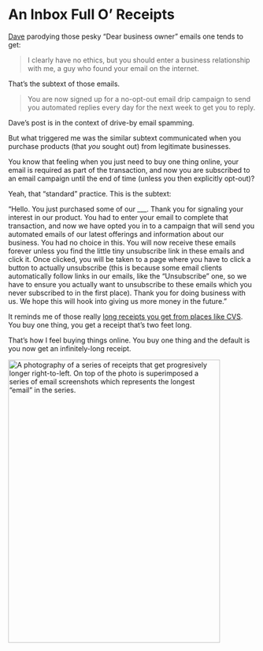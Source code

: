 # An Inbox Full O’ Receipts

[Dave](https://daverupert.com/2024/01/inbox-opportunities/) parodying those pesky “Dear business owner” emails one tends to get:

> I clearly have no ethics, but you should enter a business relationship with me, a guy who found your email on the internet.

That’s the subtext of those emails.

> You are now signed up for a no-opt-out email drip campaign to send you automated replies every day for the next week to get you to reply. 

Dave’s post is in the context of drive-by email spamming.

But what triggered me was the similar subtext communicated when you purchase products (that _you_ sought out) from legitimate businesses.

You know that feeling when you just need to buy one thing online, your email is required as part of the transaction, and now you are subscribed to an email  campaign until the end of time (unless you then explicitly opt-out)?

Yeah, that “standard” practice. This is the subtext:

“Hello. You just purchased some of our ___. Thank you for signaling your interest in our product. You had to enter your email to complete that transaction, and now we have opted you in to a campaign that will send you automated emails of our latest offerings and information about our business. You had no choice in this. You will now receive these emails forever unless you find the little tiny unsubscribe link in these emails and click it. Once clicked, you will be taken to a page where you have to click a button to actually unsubscribe (this is because some email clients automatically follow links in our emails, like the “Unsubscribe” one, so we have to ensure you actually want to unsubscribe to these emails which you never subscribed to in the first place). Thank you for doing business with us. We hope this will hook into giving us more money in the future.”

It reminds me of those really [long receipts you get from places like CVS](https://www.vox.com/the-goods/2018/10/10/17956950/why-are-cvs-pharmacy-receipts-so-long). You buy one thing, you get a receipt that’s two feet long.

That’s how I feel buying things online. You buy one thing and the default is you now get an infinitely-long receipt.

<img src="https://cdn.jim-nielsen.com/blog/2024/email-receipts.jpg" width="430" height="574" alt="A photography of a series of receipts that get progresively longer right-to-left. On top of the photo is superimposed a series of email screenshots which represents the longest “email” in the series." />


